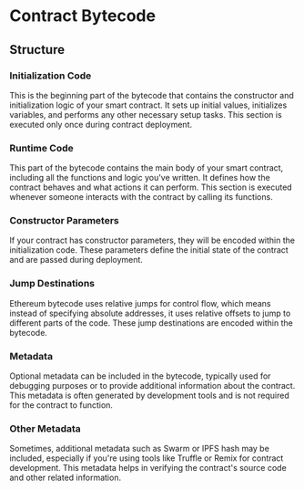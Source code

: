 # Contract Bytecode

## Structure

### Initialization Code

This is the beginning part of the bytecode that contains the constructor and initialization logic of your smart contract. It sets up initial values, initializes variables, and performs any other necessary setup tasks. This section is executed only once during contract deployment.

### Runtime Code

This part of the bytecode contains the main body of your smart contract, including all the functions and logic you've written. It defines how the contract behaves and what actions it can perform. This section is executed whenever someone interacts with the contract by calling its functions.

### Constructor Parameters

If your contract has constructor parameters, they will be encoded within the initialization code. These parameters define the initial state of the contract and are passed during deployment.

### Jump Destinations

Ethereum bytecode uses relative jumps for control flow, which means instead of specifying absolute addresses, it uses relative offsets to jump to different parts of the code. These jump destinations are encoded within the bytecode.

### Metadata

Optional metadata can be included in the bytecode, typically used for debugging purposes or to provide additional information about the contract. This metadata is often generated by development tools and is not required for the contract to function.

### Other Metadata

Sometimes, additional metadata such as Swarm or IPFS hash may be included, especially if you're using tools like Truffle or Remix for contract development. This metadata helps in verifying the contract's source code and other related information.

